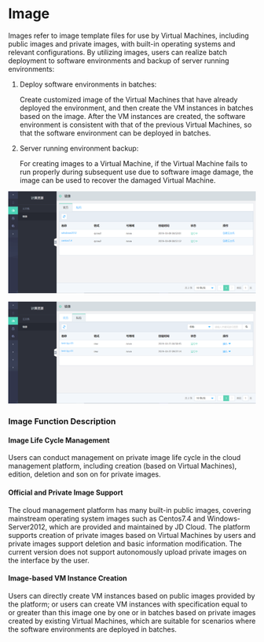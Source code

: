 # Image 

Images refer to image template files for use by Virtual Machines, including public images and private images, with built-in operating systems and relevant configurations. By utilizing images, users can realize batch deployment to software environments and backup of server running environments:

1. Deploy software environments in batches:

   Create customized image of the Virtual Machines that have already deployed the environment, and then create the VM instances in batches based on the image. After the  VM instances are created, the software environment is consistent with that of the previous Virtual Machines, so that the software environment can be deployed in batches.

2. Server running environment backup:

   For creating images to a Virtual Machine, if the Virtual Machine fails to run properly during subsequent use due to software image damage, the image can be used to recover the damaged Virtual Machine.

![Images-1](../../../../../image/JD-Cloud-Swift/Images-1.png)

![Images-2](../../../../../image/JD-Cloud-Swift/Images-2.png)

### Image Function Description

#### Image Life Cycle Management
Users can conduct management on private image life cycle in the cloud management platform, including creation (based on Virtual Machines), edition, deletion and son on for private images.

#### Official and Private Image Support
The cloud management platform has many built-in public images, covering mainstream operating system images such as Centos7.4 and Windows-Server2012, which are provided and maintained by JD Cloud.
The platform supports creation of private images based on Virtual Machines by users and private images support deletion and basic information modification. The current version does not support autonomously upload private images on the interface by the user.

#### Image-based VM Instance Creation
Users can directly create VM instances based on public images provided by the platform; or users can create VM instances with specification equal to or greater than this image one by one or in batches based on private images created by existing Virtual Machines, which are suitable for scenarios where the software environments are deployed in batches.